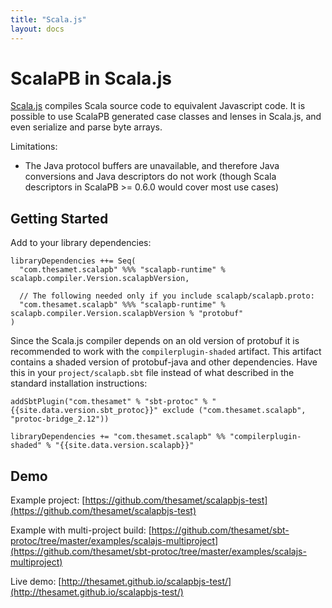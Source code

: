 ```yaml
---
title: "Scala.js"
layout: docs
---
```


# ScalaPB in Scala.js

[Scala.js](http://scala-js.org) compiles Scala source code to equivalent
Javascript code.  It is possible to use ScalaPB generated case classes and
lenses in Scala.js, and even serialize and parse byte arrays.

Limitations:

- The Java protocol buffers are unavailable, and therefore Java conversions
  and Java descriptors do not work (though Scala descriptors in ScalaPB >=
  0.6.0 would cover most use cases)

## Getting Started

Add to your library dependencies:

    libraryDependencies ++= Seq(
      "com.thesamet.scalapb" %%% "scalapb-runtime" % scalapb.compiler.Version.scalapbVersion,

      // The following needed only if you include scalapb/scalapb.proto:
      "com.thesamet.scalapb" %%% "scalapb-runtime" % scalapb.compiler.Version.scalapbVersion % "protobuf"
    )

Since the Scala.js compiler depends on an old version of protobuf it is
recommended to work with the `compilerplugin-shaded` artifact. This artifact contains a shaded version of protobuf-java and other dependencies. Have
this in your `project/scalapb.sbt` file instead of what described in the
standard installation instructions:

    addSbtPlugin("com.thesamet" % "sbt-protoc" % "{{site.data.version.sbt_protoc}}" exclude ("com.thesamet.scalapb", "protoc-bridge_2.12"))

    libraryDependencies += "com.thesamet.scalapb" %% "compilerplugin-shaded" % "{{site.data.version.scalapb}}"

## Demo

Example project: [https://github.com/thesamet/scalapbjs-test](https://github.com/thesamet/scalapbjs-test)

Example with multi-project build: [https://github.com/thesamet/sbt-protoc/tree/master/examples/scalajs-multiproject](https://github.com/thesamet/sbt-protoc/tree/master/examples/scalajs-multiproject)

Live demo: [http://thesamet.github.io/scalapbjs-test/](http://thesamet.github.io/scalapbjs-test/)

